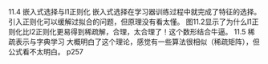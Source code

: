 11.4 嵌入式选择与l1正则化
嵌入式选择在学习器训练过程中就完成了特征的选择。
引入正则化可以缓解过拟合的问题，但原理没有看太懂。
图11.2显示了为什么l1正则化比l2正则化更易得到稀疏解，合理，太合理了！这个数形结合牛逼。
11.5 稀疏表示与字典学习
大概明白了这个理论，感觉有一些算法很相似（稀疏矩阵），但公式看不太明白。
p257

